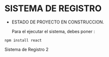 <H1>SISTEMA DE  REGISTRO</H1>

- ESTADO DE PROYECTO EN CONSTRUCCION.

  Para el ejecutar el sistema, debes poner :

 ```npm install react ```

Sistema de Registro 2

